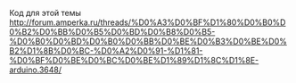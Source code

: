 Код для этой темы
http://forum.amperka.ru/threads/%D0%A3%D0%BF%D1%80%D0%B0%D0%B2%D0%BB%D0%B5%D0%BD%D0%B8%D0%B5-%D0%B0%D0%BD%D0%B0%D0%BB%D0%BE%D0%B3%D0%BE%D0%B2%D1%8B%D0%BC-%D0%A2%D0%91-%D1%81-%D0%BF%D0%BE%D0%BC%D0%BE%D1%89%D1%8C%D1%8E-arduino.3648/
